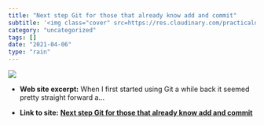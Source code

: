 ```yaml
---
title: "Next step Git for those that already know add and commit"
subtitle: '<img class="cover" src=https://res.cloudinary.com/practicaldev/image/fetch/s--Fet3qtAR--/c_imagga_sc...'
category: "uncategorized"
tags: []
date: "2021-04-06"
type: "rain"
---
```

<img class="cover" src=https://res.cloudinary.com/practicaldev/image/fetch/s--Fet3qtAR--/c_imagga_scale,f_auto,fl_progressive,h_500,q_auto,w_1000/https://i0.wp.com/leruplund.dk/wp-content/uploads/2018/03/Git.png%3Fw%3D1262>



* **Web site excerpt:** When I first started using Git a while back it seemed pretty straight forward a...

* **Link to site:** **[Next step Git for those that already know add and commit](https://dev.to/t4rzsan/next-step-git-for-those-that-already-know-add-and-commit-55ac)**